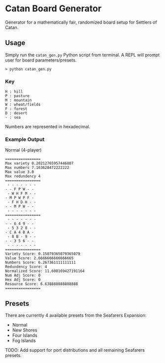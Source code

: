 # Catan Board Generator
Generator for a mathematically fair, randomized board setup for Settlers of Catan.

## Usage

Simply run the `catan_gen.py` Python script from terminal.  A REPL will prompt user for board parameters/presets.

`> python catan_gen.py`

### Key

```
H : hill
P : pasture
M : mountain
W : wheat/fields
F : forest
D : desert
- : sea
```

Numbers are represented in hexadecimal.

### Example Output

Normal (4-player)
```
================
Max variety 0.20212765957446807
Max numbers 7.163628472222222
Max value 3.0
Max redundency 4
================
 - - - - - - -
- - F P W - -
 - W H F M - -
- M P W P F -
 - F H D H - -
- - M P W - -
 - - - - - - -
================
 - - - - - - -
- - 6 4 9 - -
 - 5 3 2 8 - -
- C A 4 B A -
 - 8 B - 9 - -
- - 3 5 6 - -
 - - - - - - -
================
Variety Score: 0.15079365079365079
Value Score: 2.6666666666666665
Numbers Score: 6.267361111111111
Redundency Score: 4
Normalized Score: 11.608169427191164
Num Adj Score: 0
Hex Adj Score: 0
Resource Score: 6.638888888888888
================
```

## Presets

There are currently 4 available presets from the Seafarers Expansion:
- Normal
- New Shores
- Four Islands
- Fog Islands

TODO:  Add support for port distributions and all remaining Seafarers presets.
